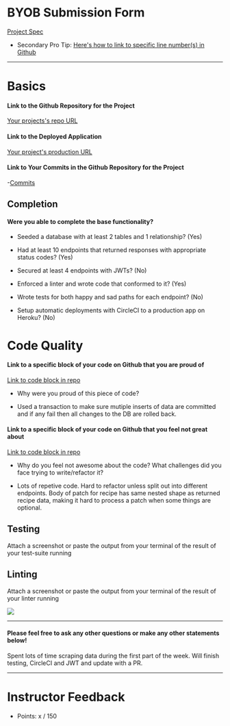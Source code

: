# BYOB Submission Form

[Project Spec](http://frontend.turing.io/projects/build-your-own-backend.html)

* Secondary Pro Tip: [Here's how to link to specific line number(s) in Github](http://stackoverflow.com/questions/23821235/how-to-link-to-specific-line-number-on-github)

------

# Basics

#### Link to the Github Repository for the Project
[Your projects's repo URL](https://github.com/esayler/byob)

#### Link to the Deployed Application
[Your project's production URL](https://zelda-recipes.herokuapp.com/)

#### Link to Your Commits in the Github Repository for the Project

-[Commits](https://github.com/esayler/byob/commits/master)

## Completion

#### Were you able to complete the base functionality?

* Seeded a database with at least 2 tables and 1 relationship?
(Yes)

* Had at least 10 endpoints that returned responses with appropriate status codes?
(Yes)

* Secured at least 4 endpoints with JWTs?
(No)

* Enforced a linter and wrote code that conformed to it?
(Yes)

* Wrote tests for both happy and sad paths for each endpoint?
(No)

* Setup automatic deployments with CircleCI to a production app on Heroku?
(No)

# Code Quality

#### Link to a specific block of your code on Github that you are proud of
[Link to code block in repo](https://github.com/esayler/byob/blob/master/server/router.js#L254)

* Why were you proud of this piece of code?
- Used a transaction to make sure mutiple inserts of data are committed and if any fail then all changes to the DB are rolled back.

#### Link to a specific block of your code on Github that you feel not great about
[Link to code block in repo](https://github.com/esayler/byob/blob/master/server/router.js#L302)

* Why do you feel not awesome about the code? What challenges did you face trying to write/refactor it?

- Lots of repetive code. Hard to refactor unless split out into different endpoints. Body of patch for recipe has same nested shape
as returned recipe data, making it hard to process a patch when some things are optional. 

## Testing

Attach a screenshot or paste the output from your terminal of the result of your test-suite running

## Linting

Attach a screenshot or paste the output from your terminal of the result of your linter running

![](http://i.imgur.com/wLHR6bb.png)

-----

#### Please feel free to ask any other questions or make any other statements below!

Spent lots of time scraping data during the first part of the week. Will finish testing, CircleCI and JWT and update with a PR.

-----

# Instructor Feedback

- Points: x / 150
